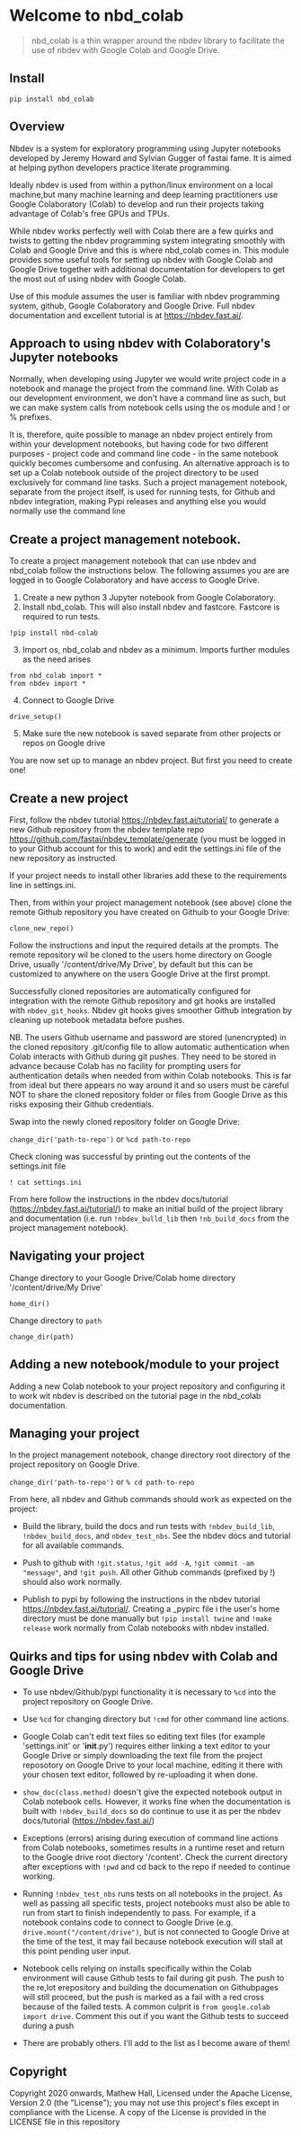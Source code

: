 # Welcome to nbd_colab
> nbd_colab is a thin wrapper around the nbdev library to facilitate the use of nbdev with Google Colab and Google Drive.  


## Install

`pip install nbd_colab`

## Overview

Nbdev is a system for exploratory programming using Jupyter notebooks developed by Jeremy Howard and Sylvian Gugger of fastai fame. It is aimed at helping python developers practice literate programming. 

Ideally nbdev is used from within a python/linux environment on a local machine,but many machine learning and deep learning practitioners use Google Colaboratory (Colab)  to develop and run their projects taking advantage of Colab's free GPUs and TPUs.

While nbdev works perfectly well with Colab there are a few quirks and twists to getting the nbdev programming system integrating smoothly with Colab and Google Drive and this is where nbd_colab comes in. This module provides some useful tools for setting up nbdev with Google Colab and Google Drive together with additional documentation for developers to get the most out of using nbdev with Google Colab. 

Use of this module assumes the user is familiar with nbdev programming system, github, Google Colaboratory and Google Drive. Full nbdev documentation and excellent tutorial is at https://nbdev.fast.ai/.

## Approach to using nbdev with Colaboratory's Jupyter notebooks

Normally, when developing using Jupyter we would write project code in a notebook and manage the project from the command line. With Colab as our development environment, we don't have a command line as such, but we can make system calls from notebook cells using the os module and ! or % prefixes.

It is, therefore,  quite possible to manage an nbdev project entirely from within your development notebooks, but having code for two different purposes - project code and command line code - in the same notebook quickly becomes cumbersome and confusing. An alternative approach is to set up a Colab notebook outside of the project directory to be used exclusively for command line tasks. Such a project management notebook, separate from the project itself, is used for running tests, for Github and nbdev integration, making Pypi releases and anything else you would normally use the command line

## Create a project management notebook.

To create a project management notebook that can use nbdev and nbd_colab follow the instructions below. The following assumes you are are logged in to Google Colaboratory and have access to Google Drive.

1.  Create a new python 3 Jupyter notebook from Google Colaboratory.
2.  Install nbd_colab. This will also install nbdev and fastcore. Fastcore is required to run tests.
```
!pip install nbd-colab
```
3.  Import os, nbd_colab and nbdev as a minimum. Imports further modules as the need arises
```
from nbd_colab import *
from nbdev import *
``` 
4.  Connect to Google Drive 
```
drive_setup()
```
5.  Make sure the new notebook is saved separate from other projects or repos on Google drive

You are now set up to manage an nbdev project. But first you need to create one! 

## Create a new project

First, follow the nbdev tutorial https://nbdev.fast.ai/tutorial/ to generate a new Github repository from the nbdev template repo https://github.com/fastai/nbdev_template/generate (you must be logged in to your Github account for this to work) and edit the settings.ini file of the new repository as instructed. 

If your project needs to install other libraries add these to the requirements line in settings.ini.

Then, from within your project management notebook (see above) clone the remote Github repository you have created on Githuib to your Google Drive:

```clone_new_repo()```

Follow the instructions and input the required details at the prompts. The remote repository wil be cloned to the users home directory on Google Drive, usually '/content/drive/My Drive', by default but this can be customized to anywhere on the users Google Drive at the first prompt. 

Successfully cloned repositories are automatically configured for integration with the remote Github repository and git hooks are installed with ```nbdev_git_hooks```. Nbdev git hooks gives smoother Github integration by cleaning up notebook metadata before pushes. 

NB. The users Github username and password are stored (unencrypted) in the cloned repository .git/config file to allow automatic authentication when Colab interacts with Github during git pushes. They need to be stored in advance because Colab has no facility for prompting users for authentication details when needed from within Colab notebooks. This is far from ideal but there appears no way around it and so users must be careful NOT to share the cloned repository folder or files from Google Drive as this risks exposing their Github credentials. 



Swap into the newly cloned repository folder on Google Drive:

```change_dir('path-to-repo')``` or ```%cd path-to-repo```

Check cloning was successful by printing out the contents of the settings.init file

```! cat settings.ini```

From here follow the instructions in the nbdev docs/tutorial (https://nbdev.fast.ai/tutorial/) to make an initial build of the project library and documentation (i.e. run ```!nbdev_bulld_lib``` then ```!nb_build_docs``` from the project management notebook).



## Navigating your project

Change directory to your Google Drive/Colab home directory '/content/drive/My Drive'

`home_dir()`


Change directory to ```path```

```change_dir(path)```


## Adding a new notebook/module to your project

Adding a new Colab notebook to your project repository and configuring it to work wit nbdev is described on the tutorial page in the nbd_colab documentation.

## Managing your project

In the project management notebook, change directory root directory of the project repository on Google Drive. 

```change_dir('path-to-repo')```  or  ```% cd path-to-repo```

From here, all nbdev and Github commands should work as expected on the project:

*    Build the library, build the docs and run tests with ```!nbdev_build_lib```, ```!nbdev_build_docs```, and ```nbdev_test_nbs```. See the nbdev docs and tutorial for all available commands. 

*    Push to github with  ```!git.status```, ```!git add -A```, ```!git commit -am "message"```, and ```!git push```. All other Github commands (prefixed by !) should also work normally.

*    Publish to pypi by following the instructions in the nbdev tutorial https://nbdev.fast.ai/tutorial/. Creating a _pypirc file i the user's home directory must be done manually but ```!pip install twine``` and ```!make release``` work normally from Colab notebooks with nbdev installed. 




## Quirks and tips for using nbdev with Colab and Google Drive



*   To use nbdev/Github/pypi functionality it is necessary to ```%cd``` into the project repository on Google Drive. 

*   Use ```%cd``` for changing directory but ```!cmd``` for other command line actions.

*   Google Colab can't edit text files so editing text files (for example 'settings.init' or '__init__.py') requires either linking a text editor to your Google Drive or simply downloading the text file from the project reposotory on Google Drive to your local machine, editing it there with your chosen text editor, followed by re-uploading it when done.

*   ```show_doc(class.method)``` doesn't give the expected notebook output in Colab notebook cells. However, it works fine when the documentation is built with ```!nbdev_build_docs``` so do continue to use it as per the nbdev docs/tutorial (https://nbdev.fast.ai/) 

*   Exceptions (errors) arising during execution of command line actions from Colab notebooks, sometimes results in a runtime reset and return to the Google drive root diectory '/content'. Check the current directory after exceptions with ```!pwd``` and cd back to the repo if needed to continue working. 

*   Running ```!nbdev_test_nbs``` runs tests on all notebooks in the project. As well as passing all specific tests, project notebooks must also be able to run from start to finish independently to pass. For example, if a notebook contains code to connect to Google Drive (e.g. ```drive.mount("/content/drive")```,  but is not connected to Google Drive at the time of the test, it may fail because notebook execution will stall at this point pending user input. 

*   Notebook cells relying on installs specifically within the Colab environment will cause Github tests to fail during git push. The push to the re,lot erepository and building the documenation on Githubpages will still proceed, but the push is marked as a fail with a red cross because of the failed tests. A common culprit is ```from google.colab import drive```. Comment this out if you want the Github tests to succeed during a push

*   There are probably others. I'll add to the list as I become aware of them!


## Copyright


Copyright 2020 onwards, Mathew Hall, Licensed under the Apache License, Version 2.0 (the "License"); you may not use this project's files except in compliance with the License. A copy of the License is provided in the LICENSE file in this repository
